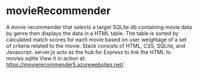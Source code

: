 # movieRecommender
A movie recommender that selects a target SQLite db containing movie data by genre then displays the data in a HTML table. 
The table is sorted by calculated match scores for each movie based on user weightage of a set of criteria related to the movie. 
Stack consists of HTML, CSS, SQLite, and Javascript. server.js acts as the hub for Express to link the HTML to movies.sqlite
View it in action at: https://movierecommender5.azurewebsites.net/
